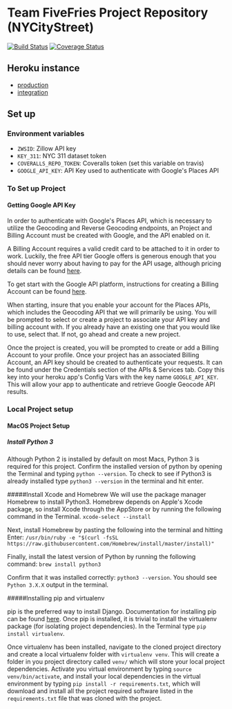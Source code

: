 # Team FiveFries Project Repository (NYCityStreet)

[![Build Status](https://travis-ci.com/gcivil-nyu-org/fall2019-cs-gy-6063-team-five_fries.svg?token=SEGpBz7LdWjrjw6AhUsE&branch=master)](https://travis-ci.com/gcivil-nyu-org/fall2019-cs-gy-6063-team-five_fries)
[![Coverage Status](https://coveralls.io/repos/github/gcivil-nyu-org/fall2019-cs-gy-6063-team-five_fries/badge.svg?branch=master&service=github)](https://coveralls.io/github/gcivil-nyu-org/fall2019-cs-gy-6063-team-five_fries?branch=master)

## Heroku instance
- [production](http://master-branch.herokuapp.com/)
- [integration](https://develop-branch.herokuapp.com)

## Set up
### Environment variables
- `ZWSID`: Zillow API key
- `KEY_311`: NYC 311 dataset token
- `COVERALLS_REPO_TOKEN`: Coveralls token (set this variable on travis)
- `GOOGLE_API_KEY`: API Key used to authenticate with Google's Places API


### To Set up Project

#### Getting Google API Key

In order to authenticate with Google's Places API, which is necessary to utilize the Geocoding and Reverse Geocoding endpoints, an Project and Billing Account must be created with Google, and the API enabled on it.

A Billing Account requires a valid credit card to be attached to it in order to work.  Luckily, the free API tier Google offers is generous enough that you should never worry about having to pay for the API usage, although pricing details can be found [here](https://cloud.google.com/maps-platform/pricing/).  

To get start with the Google API platform, instructions for creating a Billing Account can be found [here](https://developers.google.com/maps/gmp-get-started).

When starting, insure that you enable your account for the Places APIs, which includes the Geocoding API that we will primarily be using. You will be prompted to select or create a project to associate your API key and billing account with. If you already have an existing one that you would like to use, select that. If not, go ahead and create a new project.

Once the project is created, you will be prompted to create or add a Billing Account to your profile.  Once your project has an associated Billing Account, an API key should be created to authenticate your requests. It can be found under the Credentials section of the APIs & Services tab. Copy this key into your heroku app's Config Vars with the key name `GOOGLE_API_KEY`.  This will allow your app to authenticate and retrieve Google Geocode API results.


### Local Project setup

#### MacOS Project Setup

##### Install Python 3
Although Python 2 is installed by default on most Macs, Python 3 is required for this project. Confirm the installed version of python by opening the Terminal and typing `python --version`. To check to see if Python3 is already installed type `python3 --version` in the terminal and hit enter.  

#####Install Xcode and Homebrew
We will use the package manager Homebrew to install Python3. Homebrew depends on Apple's Xcode package, so install Xcode through the AppStore or by running the following command in the Terminal.
`xcode-select --install`

Next, install Homebrew by pasting the following into the terminal and hitting Enter:
`/usr/bin/ruby -e "$(curl -fsSL https://raw.githubusercontent.com/Homebrew/install/master/install)"`

Finally, install the latest version of Python by running the following command: `brew install python3`

Confirm that it was installed correctly: `python3 --version`. You should see `Python 3.X.X` output in the terminal.

#####Installing pip and virtualenv

pip is the preferred way to install Django.  Documentation for installing pip can be found [here](https://pip.pypa.io/en/stable/installing/).  Once pip is installed, it is trivial to install the virtualenv package (for isolating project dependencies).  In the Terminal type `pip install virtualenv`.  

Once virtualenv has been installed, navigate to the cloned project directory and create a local virtualenv folder with `virtualenv venv`. This will create a folder in you project directory called `venv/` which will store your local project dependencies.  Activate you virtual environment by typing `source venv/bin/activate`, and install your local dependencies in the virtual environment by typing `pip install -r requirements.txt`, which will download and install all the project required software listed in the `requirements.txt` file that was cloned with the project.
